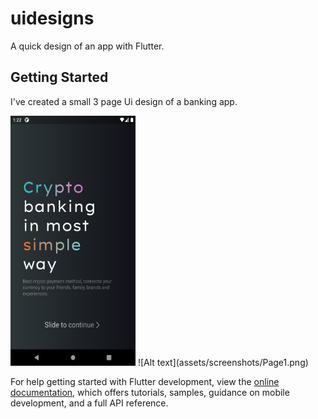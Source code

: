 # uidesigns

A quick design of an app with Flutter.

## Getting Started

I've created a small 3 page Ui design of a banking app.

<img src="assets/screenshots/Page1.png" width="200" height="400">
![Alt text](assets/screenshots/Page1.png)


For help getting started with Flutter development, view the
[online documentation](https://docs.flutter.dev/), which offers tutorials,
samples, guidance on mobile development, and a full API reference.
